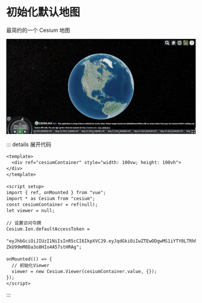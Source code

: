 # 初始化默认地图

最简约的一个 Cesium 地图

![success](../../Aassets/Basics/renderSuccess.png)

::: details 展开代码

```vue
<template>
  <div ref="cesiumContainer" style="width: 100vw; height: 100vh"></div>
</template>

<script setup>
import { ref, onMounted } from "vue";
import * as Cesium from "cesium";
const cesiumContainer = ref(null);
let viewer = null;

// 设置访问令牌
Cesium.Ion.defaultAccessToken =
  "eyJhbGciOiJIUzI1NiIsInR5cCI6IkpXVCJ9.eyJqdGkiOiIwZTEwODgwMS1iYTY0LTRhNmYtYWFhMS03MDEzMjlhYWNjOTciLCJpZCI6MzAwMTM5LCJpYXQiOjE3NDY1ODI5MTR9.P4bdCMYyoubNMaQ_-ZkU99mM8Da3o8HIo4A57stHRAg";

onMounted(() => {
  // 初始化Viewer
  viewer = new Cesium.Viewer(cesiumContainer.value, {});
});
</script>
```

:::

<Demo />

<script setup>
import Demo from '@/Components/基础/01_初始化.vue'
</script>
